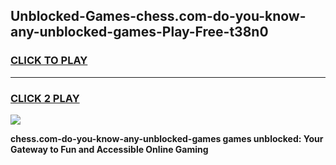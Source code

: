 
## Unblocked-Games-chess.com-do-you-know-any-unblocked-games-Play-Free-t38n0
<h3>
<a href="https://premium76.site?title=chess.com-do-you-know-any-unblocked-games&ref=20A">CLICK TO PLAY</a></h3>
<hr>

<h3>
<a href="https://premium76.site?title=chess.com-do-you-know-any-unblocked-games&ref=20A">CLICK 2 PLAY</a>
  
</h3>

<a href="https://premium76.site?title=chess.com-do-you-know-any-unblocked-games&ref=20A"><img src="https://clearcache.store/games.png"></a>


**chess.com-do-you-know-any-unblocked-games games unblocked: Your Gateway to Fun and Accessible Online Gaming**
